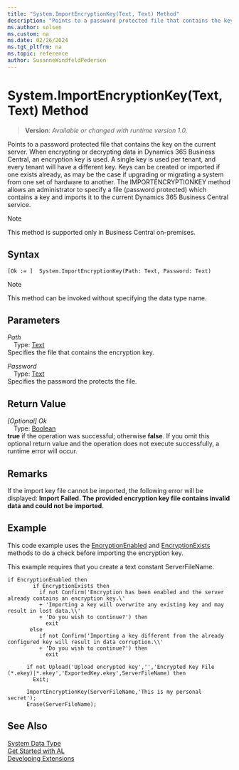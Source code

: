 ```yaml
---
title: "System.ImportEncryptionKey(Text, Text) Method"
description: "Points to a password protected file that contains the key on the current server."
ms.author: solsen
ms.custom: na
ms.date: 02/26/2024
ms.tgt_pltfrm: na
ms.topic: reference
author: SusanneWindfeldPedersen
---
```

[//]: # (START>DO_NOT_EDIT)
[//]: # (IMPORTANT:Do not edit any of the content between here and the END>DO_NOT_EDIT.)
[//]: # (Any modifications should be made in the .xml files in the ModernDev repo.)
# System.ImportEncryptionKey(Text, Text) Method
> **Version**: _Available or changed with runtime version 1.0._

Points to a password protected file that contains the key on the current server. When encrypting or decrypting data in Dynamics 365 Business Central, an encryption key is used. A single key is used per tenant, and every tenant will have a different key. Keys can be created or imported if one exists already, as may be the case if upgrading or migrating a system from one set of hardware to another. The IMPORTENCRYPTIONKEY method allows an administrator to specify a file (password protected) which contains a key and imports it to the current Dynamics 365 Business Central service.

> [!NOTE]
> This method is supported only in Business Central on-premises.

## Syntax
```AL
[Ok := ]  System.ImportEncryptionKey(Path: Text, Password: Text)
```
> [!NOTE]
> This method can be invoked without specifying the data type name.
## Parameters
*Path*  
&emsp;Type: [Text](../text/text-data-type.md)  
Specifies the file that contains the encryption key.  

*Password*  
&emsp;Type: [Text](../text/text-data-type.md)  
Specifies the password the protects the file.  


## Return Value
*[Optional] Ok*  
&emsp;Type: [Boolean](../boolean/boolean-data-type.md)  
**true** if the operation was successful; otherwise **false**.   If you omit this optional return value and the operation does not execute successfully, a runtime error will occur.  


[//]: # (IMPORTANT: END>DO_NOT_EDIT)

## Remarks

If the import key file cannot be imported, the following error will be displayed: **Import Failed. The provided encryption key file contains invalid data and could not be imported**.  

## Example

This code example uses the [EncryptionEnabled](../../methods-auto/system/system-encryptionenabled-method.md) and [EncryptionExists](../../methods-auto/system/system-encryptionkeyexists-method.md) methods to do a check before importing the encryption key.  

This example requires that you create a text constant ServerFileName.  

```al
if EncryptionEnabled then  
        if EncryptionExists then  
          if not Confirm('Encryption has been enabled and the server already contains an encryption key.\'  
          + 'Importing a key will overwrite any existing key and may result in lost data.\\'  
          + 'Do you wish to continue?') then  
            exit  
       else  
          if not Confirm('Importing a key different from the already configured key will result in data corruption.\\'  
          + 'Do you wish to continue?') then  
            exit  

      if not Upload('Upload encrypted key','','Encrypted Key File (*.ekey)|*.ekey','ExportedKey.ekey',ServerFileName) then  
        Exit;  

      ImportEncryptionKey(ServerFileName,'This is my personal secret');  
      Erase(ServerFileName);  
```  

## See Also

[System Data Type](system-data-type.md)  
[Get Started with AL](../../devenv-get-started.md)  
[Developing Extensions](../../devenv-dev-overview.md)